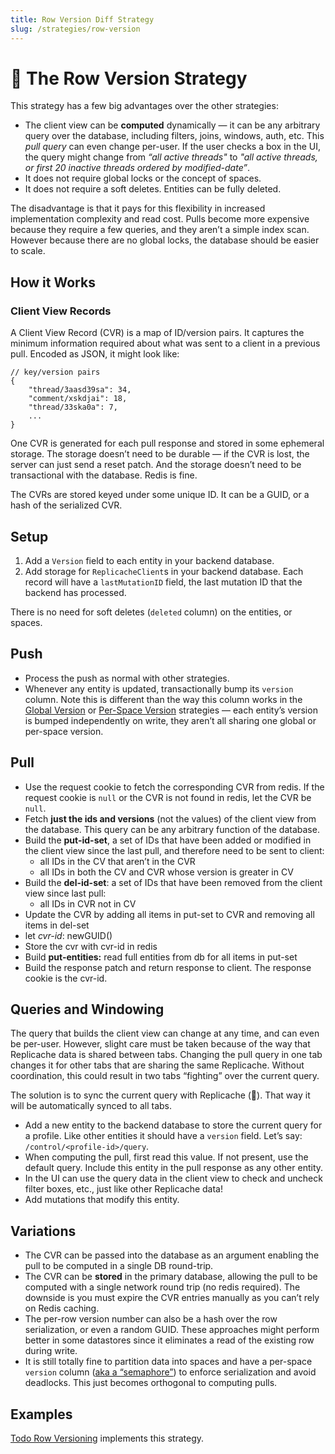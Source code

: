 ```yaml
---
title: Row Version Diff Strategy
slug: /strategies/row-version
---
```


# 🚣 The Row Version Strategy

This strategy has a few big advantages over the other strategies:

- The client view can be **computed** dynamically — it can be any arbitrary query over the database, including filters, joins, windows, auth, etc. This _pull query_ can even change per-user. If the user checks a box in the UI, the query might change from _“all active threads"_ to _"all active threads, or first 20 inactive threads ordered by modified-date”_.
- It does not require global locks or the concept of spaces.
- It does not require a soft deletes. Entities can be fully deleted.

The disadvantage is that it pays for this flexibility in increased implementation complexity and read cost. Pulls become more expensive because they require a few queries, and they aren’t a simple index scan. However because there are no global locks, the database should be easier to scale.

## How it Works

### Client View Records

A Client View Record (CVR) is a map of ID/version pairs. It captures the minimum information required about what was sent to a client in a previous pull. Encoded as JSON, it might look like:

```tsx
// key/version pairs
{
	"thread/3aasd39sa": 34,
	"comment/xskdjai": 18,
	"thread/33ska0a": 7,
	...
}
```

One CVR is generated for each pull response and stored in some ephemeral storage. The storage doesn’t need to be durable — if the CVR is lost, the server can just send a reset patch. And the storage doesn’t need to be transactional with the database. Redis is fine.

The CVRs are stored keyed under some unique ID. It can be a GUID, or a hash of the serialized CVR.

## Setup

1. Add a `Version` field to each entity in your backend database.
2. Add storage for `ReplicacheClient`s in your backend database. Each record will have a `lastMutationID` field, the last mutation ID that the backend has processed.

There is no need for soft deletes (`deleted` column) on the entities, or spaces.

## Push

- Process the push as normal with other strategies.
- Whenever any entity is updated, transactionally bump its `version` column. Note this is different than the way this column works in the [Global Version](/concepts/strategies/global-version) or [Per-Space Version](/concepts/strategies/per-space-version) strategies — each entity’s version is bumped independently on write, they aren’t all sharing one global or per-space version.

## Pull

- Use the request cookie to fetch the corresponding CVR from redis. If the request cookie is `null` or the CVR is not found in redis, let the CVR be `null`.
- Fetch **just the ids and versions** (not the values) of the client view from the database. This query can be any arbitrary function of the database.
- Build the **put-id-set**, a set of IDs that have been added or modified in the client view since the last pull, and therefore need to be sent to client:
  - all IDs in the CV that aren’t in the CVR
  - all IDs in both the CV and CVR whose version is greater in CV
- Build the **del-id-set**: a set of IDs that have been removed from the client view since last pull:
  - all IDs in CVR not in CV
- Update the CVR by adding all items in put-set to CVR and removing all items in del-set
- let _cvr-id_: newGUID()
- Store the cvr with cvr-id in redis
- Build **put-entities:** read full entities from db for all items in put-set
- Build the response patch and return response to client. The response cookie is the cvr-id.

## Queries and Windowing

The query that builds the client view can change at any time, and can even be per-user. However, slight care must be taken because of the way that Replicache data is shared between tabs. Changing the pull query in one tab changes it for other tabs that are sharing the same Replicache. Without coordination, this could result in two tabs “fighting” over the current query.

The solution is to sync the current query with Replicache (🤯). That way it will be automatically synced to all tabs.

- Add a new entity to the backend database to store the current query for a profile. Like other entities it should have a `version` field. Let’s say: `/control/<profile-id>/query`.
- When computing the pull, first read this value. If not present, use the default query. Include this entity in the pull response as any other entity.
- In the UI can use the query data in the client view to check and uncheck filter boxes, etc., just like other Replicache data!
- Add mutations that modify this entity.

## Variations

- The CVR can be passed into the database as an argument enabling the pull to be computed in a single DB round-trip.
- The CVR can be **stored** in the primary database, allowing the pull to be computed with a single network round trip (no redis required). The downside is you must expire the CVR entries manually as you can’t rely on Redis caching.
- The per-row version number can also be a hash over the row serialization, or even a random GUID. These approaches might perform better in some datastores since it eliminates a read of the existing row during write.
- It is still totally fine to partition data into spaces and have a per-space `version` column ([aka a “semaphore”](https://dev.mysql.com/doc/refman/5.7/en/innodb-deadlocks-handling.html)) to enforce serialization and avoid deadlocks. This just becomes orthogonal to computing pulls.

## Examples

[Todo Row Versioning](https://github.com/rocicorp/todo-row-versioning) implements this strategy.
